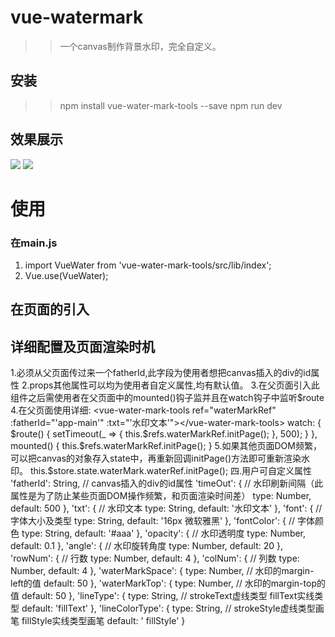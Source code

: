 # vue-watermark

>>一个canvas制作背景水印，完全自定义。

## 安装
>>npm install vue-water-mark-tools --save
>>npm run dev

## 效果展示     
![](https://wuhaoran0409.github.io/waterMark/1.png)
![](https://wuhaoran0409.github.io/waterMark/2.png)

# 使用
### 在main.js
1. import VueWater from 'vue-water-mark-tools/src/lib/index';
2. Vue.use(VueWater);

## 在页面的引入
<div id="fatherid"> 
  <vue-water-mark-tools ref="waterMarkRef" :fatherId="'app-main'" :txt="'水印文本'"></vue-water-mark-tools>
</div>


## 详细配置及页面渲染时机
1.必须从父页面传过来一个fatherId,此字段为使用者想把canvas插入的div的id属性
2.props其他属性可以均为使用者自定义属性,均有默认值。
3.在父页面引入此组件之后需使用者在父页面中的mounted()钩子监并且在watch钩子中监听$route
4.在父页面使用详细:
<vue-water-mark-tools ref="waterMarkRef" :fatherId="'app-main'" :txt="'水印文本'"></vue-water-mark-tools>
  watch: {
    $route() {
      setTimeout(_ => {
        this.$refs.waterMarkRef.initPage();
      }, 500);
    }
  },
  mounted() {
    this.$refs.waterMarkRef.initPage();
  }
5.如果其他页面DOM频繁，可以把canvas的对象存入state中，再重新回调initPage()方法即可重新渲染水印。
this.$store.state.waterMark.waterRef.initPage();
四.用户可自定义属性
'fatherId': String, // canvas插入的div的id属性
'timeOut': { // 水印刷新间隔（此属性是为了防止某些页面DOM操作频繁，和页面渲染时间差）
  type: Number,
  default: 500
},
'txt': { // 水印文本
  type: String,
  default: '水印文本'
},
'font': { // 字体大小及类型
  type: String,
  default: '16px 微软雅黑'
},
'fontColor': { // 字体颜色
  type: String,
  default: '#aaa'
},
'opacity': { // 水印透明度
  type: Number,
  default: 0.1
},
'angle': { // 水印旋转角度
  type: Number,
  default: 20
},
'rowNum': { // 行数
  type: Number,
  default: 4
},
'colNum': { // 列数
  type: Number,
  default: 4
},
'waterMarkSpace': {
  type: Number, // 水印的margin-left的值
  default: 50
},
'waterMarkTop': {
  type: Number, // 水印的margin-top的值
  default: 50
},
'lineType': {
  type: String, //  strokeText虚线类型  fillText实线类型
  default: 'fillText'
},
'lineColorType': {
  type: String, //  strokeStyle虚线类型画笔  fillStyle实线类型画笔
  default: ' fillStyle'
}
